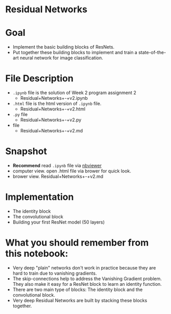 # Residual Networks

# Goal
- Implement the basic building blocks of ResNets.
- Put together these building blocks to implement and train a state-of-the-art neural network for image classification.

# File Description
- `.ipynb` file is the solution of Week 2 program assignment 2
  - Residual+Networks+-+v2.ipynb
- `.html` file is the html version of `.ipynb` file.
  - Residual+Networks+-+v2.html
- `.py` file
  - Residual+Networks+-+v2.py
- file
  - Residual+Networks+-+v2.md
  
# Snapshot
- **Recommend** read `.ipynb` file via [nbviewer](https://nbviewer.jupyter.org/)
- computer view. open .html file via brower for quick look.
- brower view. Residual+Networks+-+v2.md


# Implementation
- The identity block
- The convolutional block
- Building your first ResNet model (50 layers)


# What you should remember from this notebook:
- Very deep "plain" networks don't work in practice because they are hard to train due to vanishing gradients.
- The skip-connections help to address the Vanishing Gradient problem. They also make it easy for a ResNet block to learn an identity function.
- There are two main type of blocks: The identity block and the convolutional block.
- Very deep Residual Networks are built by stacking these blocks together.
